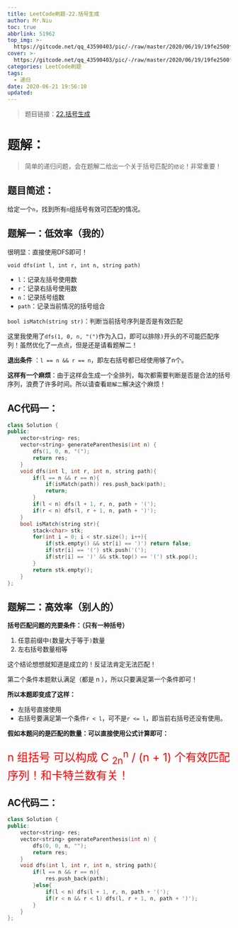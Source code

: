 ```yaml
---
title: LeetCode刷题-22.括号生成
author: Mr.Niu
toc: true
abbrlink: 51962
top_img: >-
  https://gitcode.net/qq_43590403/pic/-/raw/master/2020/06/19/19fe2500fa2e00d121ae350b2b9485f4.png
cover: >-
  https://gitcode.net/qq_43590403/pic/-/raw/master/2020/06/19/19fe2500fa2e00d121ae350b2b9485f4.png
categories: LeetCode刷题
tags:
  - 递归
date: 2020-06-21 19:56:10
updated:
---
```










> 题目链接：[22.括号生成](https://leetcode-cn.com/problems/generate-parentheses/)



# 题解：



> 简单的递归问题，会在题解二给出一个关于括号匹配的`结论`！非常重要！



## 题目简述：

给定一个`n`，找到所有`n`组括号有效可匹配的情况。

## 题解一：低效率（我的）



很明显：直接使用DFS即可！

`void dfs(int l, int r, int n, string path)`

- `l`：记录左括号使用数
- `r`：记录右括号使用数
- `n`：记录括号组数
- `path`：记录当前情况的括号组合



`bool isMatch(string str)`：判断当前括号序列是否是有效匹配



这里我使用了`dfs(1, 0, n, "(")`作为入口，即可以排除`)`开头的不可能匹配序列！虽然优化了一点点，但是还是请看题解二！



**退出条件** ：`l == n && r == n`，即左右括号都已经使用够了n个。



**这样有一个麻烦**：由于这样会生成一个全排列，每次都需要判断是否是合法的括号序列，浪费了许多时间。所以请查看`题解二`解决这个麻烦！

## AC代码一：



```c++
class Solution {
public:
    vector<string> res;
    vector<string> generateParenthesis(int n) {
        dfs(1, 0, n, "(");
        return res;
    }
    void dfs(int l, int r, int n, string path){
        if(l == n && r == n){
            if(isMatch(path)) res.push_back(path);
            return;
        }
        if(l < n) dfs(l + 1, r, n, path + '(');
        if(r < n) dfs(l, r + 1, n, path + ')');
    }
    bool isMatch(string str){
        stack<char> stk;
        for(int i = 0; i < str.size(); i++){
            if(stk.empty() && str[i] == ')') return false;
            if(str[i] == '(') stk.push('(');
            if(str[i] == ')' && stk.top() == '(') stk.pop();
        }
        return stk.empty();
    }
};
```





## 题解二：高效率（别人的）



**括号匹配问题的充要条件：（只有一种括号）**



1. 任意前缀中`(`数量大于等于`)`数量
2. 左右括号数量相等



这个结论想想就知道是成立的！反证法肯定无法匹配！



第二个条件本题默认满足（都是 n ），所以只要满足第一个条件即可！



**所以本题即变成了这样：**

- 左括号直接使用
- 右括号要满足第一个条件`r < l`，可不是`r <= l`，即当前右括号还没有使用。



**假如本题问的是匹配的数量：可以直接使用公式计算即可：**



<p style="font-size: 25px; color: red">n 组括号 可以构成  C <sub>2n</sub><sup>n</sup> / (n + 1) 个有效匹配序列！和卡特兰数有关！</p>

## AC代码二：





```c++
class Solution {
public:
    vector<string> res;
    vector<string> generateParenthesis(int n) {
        dfs(0, 0, n, "");
        return res;
    }
    void dfs(int l, int r, int n, string path){
        if(l == n && r == n){
            res.push_back(path);
        }else{
            if(l < n) dfs(l + 1, r, n, path + '(');
            if(r < n && r < l) dfs(l, r + 1, n, path + ')');
        }
    }
};
```

